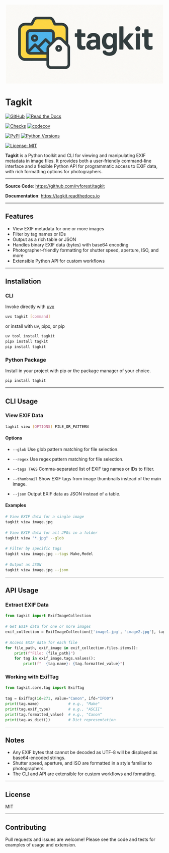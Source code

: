 <!-- markdownlint-disable MD033 MD041 -->
<div align="center">
  <picture>
    <source media="(prefers-color-scheme: dark)" srcset="https://raw.githubusercontent.com/rvforest/tagkit/main/docs/source/_static/logo/tagkit-logo-dark.png" width="500">
<img alt="Tagkit Logo" src="https://raw.githubusercontent.com/rvforest/tagkit/main/docs/source/_static/logo/tagkit-logo-light.png" width="500">
  </picture>
</div>

# Tagkit

[![GitHub](https://img.shields.io/badge/GitHub-rvforest%2Ftagkit-blue?logo=github)](https://github.com/rvforest/tagkit)
[![Read the Docs](https://img.shields.io/readthedocs/tagkit)](https://tagkit.readthedocs.io)

[![Checks](https://img.shields.io/github/check-runs/rvforest/tagkit/main)](https://github.com/rvforest/tagkit/actions/workflows/run-checks.yaml?query=branch%3Amain)
[![codecov](https://codecov.io/gh/rvforest/tagkit/graph/badge.svg?token=JXB4LR2241)](https://codecov.io/gh/rvforest/tagkit)

[![PyPI](https://img.shields.io/pypi/v/tagkit.svg)](https://pypi.org/project/tagkit/)
[![Python Versions](https://img.shields.io/pypi/pyversions/tagkit.svg)](https://pypi.org/project/tagkit/)

[![License: MIT](https://img.shields.io/badge/License-MIT-blue.svg)](https://opensource.org/licenses/MIT)

**Tagkit** is a Python toolkit and CLI for viewing and manipulating EXIF metadata in image files. It provides both a user-friendly command-line interface and a flexible Python API for programmatic access to EXIF data, with rich formatting options for photographers.

---

**Source Code**: https://github.com/rvforest/tagkit

**Documentation**: https://tagkit.readthedocs.io

---

## Features

- View EXIF metadata for one or more images
- Filter by tag names or IDs
- Output as a rich table or JSON
- Handles binary EXIF data (bytes) with base64 encoding
- Photographer-friendly formatting for shutter speed, aperture, ISO, and more
- Extensible Python API for custom workflows

---

## Installation

### CLI

Invoke directly with [uvx](https://docs.astral.sh/uv/#tools)

```bash
uvx tagkit [command]
```

or install with uv, pipx, or pip

```bash
uv tool install tagkit
pipx install tagkit
pip install tagkit
```

### Python Package

Install in your project with pip or the package manager of your choice.

```bash
pip install tagkit
```

---

## CLI Usage

### View EXIF Data

```bash
tagkit view [OPTIONS] FILE_OR_PATTERN
```

#### Options

- `--glob`
  Use glob pattern matching for file selection.

- `--regex`
  Use regex pattern matching for file selection.

- `--tags TAGS`
  Comma-separated list of EXIF tag names or IDs to filter.

- `--thumbnail`
  Show EXIF tags from image thumbnails instead of the main image.

- `--json`
  Output EXIF data as JSON instead of a table.

#### Examples

```bash
# View EXIF data for a single image
tagkit view image.jpg

# View EXIF data for all JPGs in a folder
tagkit view "*.jpg" --glob

# Filter by specific tags
tagkit view image.jpg --tags Make,Model

# Output as JSON
tagkit view image.jpg --json
```

---

## API Usage

### Extract EXIF Data

```python
from tagkit import ExifImageCollection

# Get EXIF data for one or more images
exif_collection = ExifImageCollection(['image1.jpg', 'image2.jpg'], tag_filter=['Make', 'Model'])

# Access EXIF data for each file
for file_path, exif_image in exif_collection.files.items():
    print(f"File: {file_path}")
    for tag in exif_image.tags.values():
        print(f"  {tag.name}: {tag.formatted_value}")
```

### Working with ExifTag

```python
from tagkit.core.tag import ExifTag

tag = ExifTag(id=271, value="Canon", ifd="IFD0")
print(tag.name)             # e.g., "Make"
print(tag.exif_type)        # e.g., "ASCII"
print(tag.formatted_value)  # e.g., "Canon"
print(tag.as_dict())        # Dict representation
```

---

## Notes

- Any EXIF bytes that cannot be decoded as UTF-8 will be displayed as base64-encoded strings.
- Shutter speed, aperture, and ISO are formatted in a style familiar to photographers.
- The CLI and API are extensible for custom workflows and formatting.

---

## License

MIT

---

## Contributing

Pull requests and issues are welcome! Please see the code and tests for examples of usage and extension.
